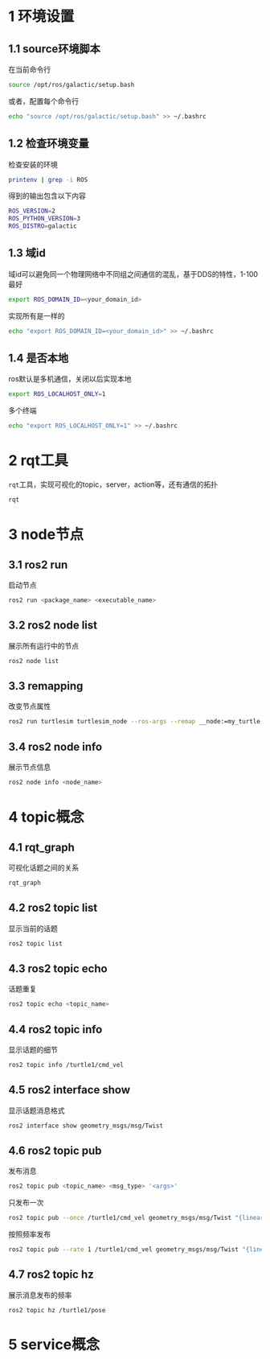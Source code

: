 # 1 环境设置

## 1.1 source环境脚本

在当前命令行

```bash
source /opt/ros/galactic/setup.bash
```

或者，配置每个命令行

```bash
echo "source /opt/ros/galactic/setup.bash" >> ~/.bashrc
```

## 1.2 检查环境变量

检查安装的环境

```bash
printenv | grep -i ROS
```

得到的输出包含以下内容

```bash
ROS_VERSION=2
ROS_PYTHON_VERSION=3
ROS_DISTRO=galactic
```

## 1.3 域id

域id可以避免同一个物理网络中不同组之间通信的混乱，基于DDS的特性，1-100最好

```bash
export ROS_DOMAIN_ID=<your_domain_id>
```

实现所有是一样的

```bash
echo "export ROS_DOMAIN_ID=<your_domain_id>" >> ~/.bashrc
```

## 1.4 是否本地

ros默认是多机通信，关闭以后实现本地

```bash
export ROS_LOCALHOST_ONLY=1
```

多个终端

```bash
echo "export ROS_LOCALHOST_ONLY=1" >> ~/.bashrc
```

# 2 rqt工具

`rqt`工具，实现可视化的topic，server，action等，还有通信的拓扑

```bash
rqt
```

# 3 node节点

## 3.1 ros2 run

启动节点

```bash
ros2 run <package_name> <executable_name>
```

## 3.2 ros2 node list

展示所有运行中的节点

```bash
ros2 node list
```

## 3.3 remapping

改变节点属性

```bash
ros2 run turtlesim turtlesim_node --ros-args --remap __node:=my_turtle
```

## 3.4 ros2 node info

展示节点信息

``` bash
ros2 node info <node_name>
```



# 4 topic概念

## 4.1 rqt_graph

可视化话题之间的关系

```bash
rqt_graph
```

## 4.2 ros2 topic list

显示当前的话题

```bash
ros2 topic list
```

## 4.3 ros2 topic echo

话题重复

```bash
ros2 topic echo <topic_name>
```

## 4.4 ros2 topic info

显示话题的细节

```bash
ros2 topic info /turtle1/cmd_vel
```

## 4.5 ros2 interface show

显示话题消息格式

```bash
ros2 interface show geometry_msgs/msg/Twist
```

## 4.6 ros2 topic pub 

发布消息

```bash
ros2 topic pub <topic_name> <msg_type> '<args>'
```

只发布一次

```bash
ros2 topic pub --once /turtle1/cmd_vel geometry_msgs/msg/Twist "{linear: {x: 2.0, y: 0.0, z: 0.0}, angular: {x: 0.0, y: 0.0, z: 1.8}}"
```

按照频率发布

```bash
ros2 topic pub --rate 1 /turtle1/cmd_vel geometry_msgs/msg/Twist "{linear: {x: 2.0, y: 0.0, z: 0.0}, angular: {x: 0.0, y: 0.0, z: 1.8}}"
```

## 4.7 ros2 topic hz

展示消息发布的频率

```
ros2 topic hz /turtle1/pose
```

# 5 service概念







































































































































